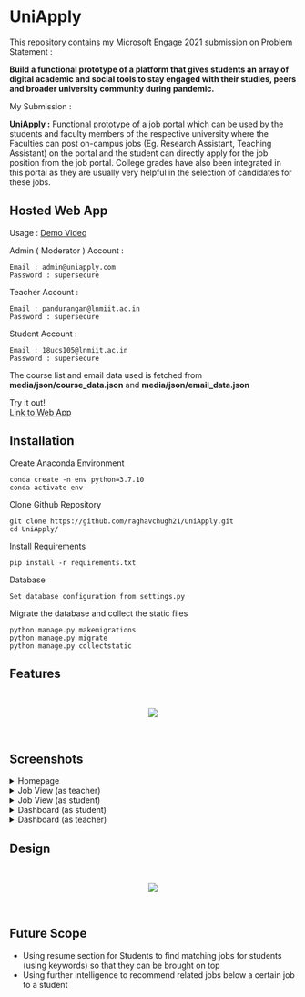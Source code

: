
# UniApply

This repository contains my Microsoft Engage 2021 submission on Problem Statement :

**Build a functional prototype of a platform that gives students an array of digital academic and social tools to stay engaged with their studies, peers and broader university community during pandemic.**

My Submission :

**UniApply :** Functional prototype of a job portal which can be used by the students and faculty members of the respective university where the Faculties can post on-campus jobs (Eg. Research Assistant, Teaching Assistant) on the portal and the student can directly apply for the job position from the job portal. College grades have also been integrated in this portal as they are usually very helpful in the selection of candidates for these jobs.

## Hosted Web App

Usage : [Demo Video](https://vimeo.com/650750639)

Admin ( Moderator ) Account :
```
Email : admin@uniapply.com
Password : supersecure
```

Teacher Account :
```
Email : pandurangan@lnmiit.ac.in
Password : supersecure
```

Student Account :
```
Email : 18ucs105@lnmiit.ac.in
Password : supersecure
```

The course list and email data used is fetched from <b>media/json/course_data.json</b> and <b>media/json/email_data.json</b>

Try it out! <br> [Link to Web App](https://uniapply.herokuapp.com/)

## Installation

Create Anaconda Environment
```
conda create -n env python=3.7.10
conda activate env
```

Clone Github Repository
```
git clone https://github.com/raghavchugh21/UniApply.git
cd UniApply/
```

Install Requirements
```
pip install -r requirements.txt
```

Database
```
Set database configuration from settings.py
```

Migrate the database and collect the static files
```
python manage.py makemigrations
python manage.py migrate
python manage.py collectstatic
```

## Features

<br>
<p align="center">
  <img src="https://user-images.githubusercontent.com/65908705/143215313-ac5fe95d-3189-4421-8cb4-ef683957873d.png" />
</p>
<br>

## Screenshots

<details>
  <summary> Homepage </summary>
  <img src="https://user-images.githubusercontent.com/65908705/143259130-711339c6-07ec-485e-b775-507292a31f90.png" name="image-name">
</details>

<details>
  <summary> Job View (as teacher)</summary>
  <img src="https://user-images.githubusercontent.com/65908705/143260013-ef5071eb-74e8-4dea-b51b-0b034bc26a58.png" name="image-name">
</details>

<details>
  <summary> Job View (as student) </summary>
  <img src="https://user-images.githubusercontent.com/65908705/143260345-a69c9d2d-7df8-421f-9412-979df53ccbb9.png" name="image-name">
</details>

<details>
  <summary> Dashboard (as student) </summary>
  <img src="https://user-images.githubusercontent.com/65908705/143260223-6c655619-6ebd-4de5-975c-00be96676a7b.png" name="image-name">
</details>

<details>
  <summary> Dashboard (as teacher) </summary>
  <img src="https://user-images.githubusercontent.com/65908705/143260108-4873e631-8fe6-4c3a-ab06-3a562286af45.png" name="image-name">
</details>

## Design

<br>
<p align="center">
  <img src="https://user-images.githubusercontent.com/65908705/143260575-7ab05501-db2e-4985-8fa5-f88cd8e085d5.png" />
</p>
<br>

## Future Scope

<ul>
  <li> Using resume section for Students to find matching jobs for students (using keywords) so that they can be brought on top </li>
  <li> Using further intelligence to recommend related jobs below a certain job to a student </li>
</ul>
